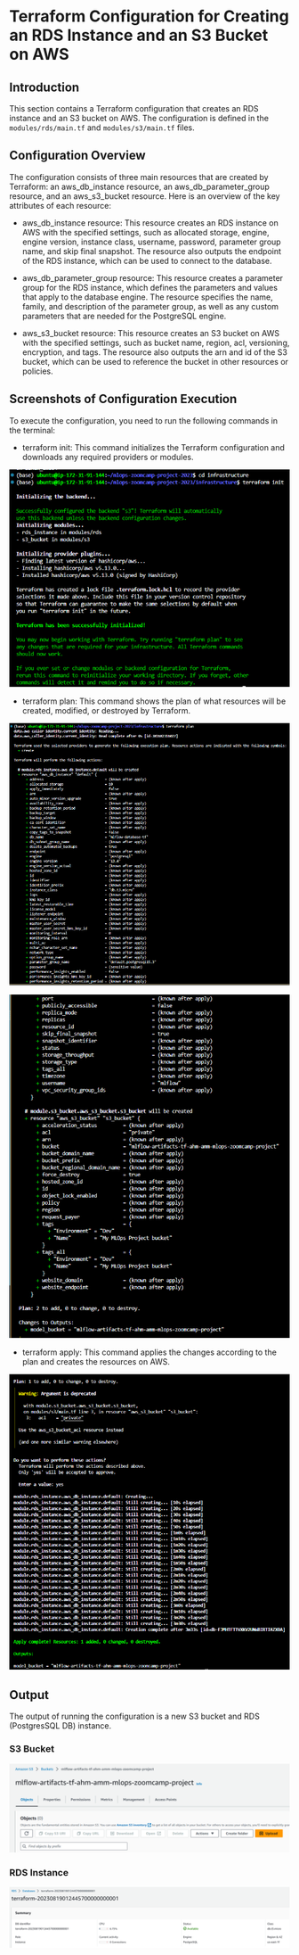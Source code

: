 # Terraform Configuration for Creating an RDS Instance and an S3 Bucket on AWS

## Introduction

This section contains a Terraform configuration that creates an RDS instance and an S3 bucket on AWS. The configuration is defined in the `modules/rds/main.tf` and `modules/s3/main.tf` files.

## Configuration Overview

The configuration consists of three main resources that are created by Terraform: an aws_db_instance resource, an aws_db_parameter_group resource, and an aws_s3_bucket resource. Here is an overview of the key attributes of each resource:

- aws_db_instance resource: This resource creates an RDS instance on AWS with the specified settings, such as allocated storage, engine, engine version, instance class, username, password, parameter group name, and skip final snapshot. The resource also outputs the endpoint of the RDS instance, which can be used to connect to the database.

- aws_db_parameter_group resource: This resource creates a parameter group for the RDS instance, which defines the parameters and values that apply to the database engine. The resource specifies the name, family, and description of the parameter group, as well as any custom parameters that are needed for the PostgreSQL engine.

- aws_s3_bucket resource: This resource creates an S3 bucket on AWS with the specified settings, such as bucket name, region, acl, versioning, encryption, and tags. The resource also outputs the arn and id of the S3 bucket, which can be used to reference the bucket in other resources or policies.

## Screenshots of Configuration Execution

To execute the configuration, you need to run the following commands in the terminal:

- terraform init: This command initializes the Terraform configuration and downloads any required providers or modules.

<p align="center">
  <img src="../img/terraform_init.PNG" alt="terraform init">
</p>

- terraform plan: This command shows the plan of what resources will be created, modified, or destroyed by Terraform.

<p align="center">
  <img src="../img/terraform_plan.PNG" alt="terraform init">
</p>

<p align="center">
  <img src="../img/terraform_plan2.PNG" alt="terraform init">
</p>

- terraform apply: This command applies the changes according to the plan and creates the resources on AWS.

<p align="center">
  <img src="../img/terraform_apply.PNG" alt="terraform apply">
</p>

## Output 

The output of running the configuration is a new S3 bucket and RDS (PostgresSQL DB) instance. 

### S3 Bucket

<p align="center">
  <img src="../img/terraform_s3.PNG" alt="terraform s3">
</p>

### RDS Instance

<p align="center">
  <img src="../img/terraform_db.PNG" alt="terraform db">
</p>